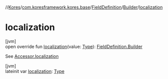 //[Kores](../../../../index.md)/[com.koresframework.kores.base](../../index.md)/[FieldDefinition](../index.md)/[Builder](index.md)/[localization](localization.md)

# localization

[jvm]\
open override fun [localization](localization.md)(value: [Type](https://docs.oracle.com/javase/8/docs/api/java/lang/reflect/Type.html)): [FieldDefinition.Builder](index.md)

See [Accessor.localization](../../-accessor/localization.md)

[jvm]\
lateinit var [localization](localization.md): [Type](https://docs.oracle.com/javase/8/docs/api/java/lang/reflect/Type.html)
